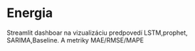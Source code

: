 # Energia
Streamlit dashboar na vizualizáciu predpovedí LSTM,prophet, SARIMA,Baseline. A metriky MAE/RMSE/MAPE
